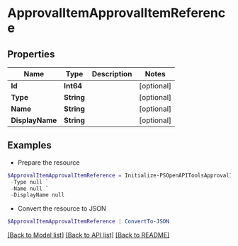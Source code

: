# ApprovalItemApprovalItemReference
## Properties

Name | Type | Description | Notes
------------ | ------------- | ------------- | -------------
**Id** | **Int64** |  | [optional] 
**Type** | **String** |  | [optional] 
**Name** | **String** |  | [optional] 
**DisplayName** | **String** |  | [optional] 

## Examples

- Prepare the resource
```powershell
$ApprovalItemApprovalItemReference = Initialize-PSOpenAPIToolsApprovalItemApprovalItemReference  -Id null `
 -Type null `
 -Name null `
 -DisplayName null
```

- Convert the resource to JSON
```powershell
$ApprovalItemApprovalItemReference | ConvertTo-JSON
```

[[Back to Model list]](../README.md#documentation-for-models) [[Back to API list]](../README.md#documentation-for-api-endpoints) [[Back to README]](../README.md)


